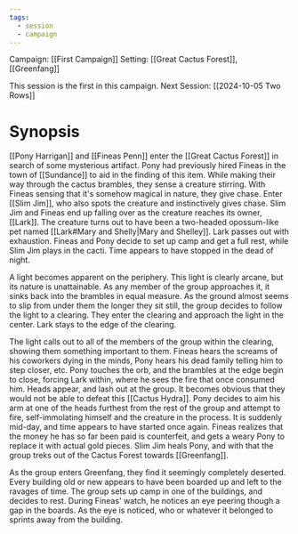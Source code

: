 ```yaml
---
tags:
  - session
  - campaign
---
```

Campaign: [[First Campaign]]
Setting: [[Great Cactus Forest]], [[Greenfang]]

This session is the first in this campaign.
Next Session: [[2024-10-05 Two Rows]]

# Synopsis

[[Pony Harrigan]] and [[Fineas Penn]] enter the [[Great Cactus Forest]] in search of some mysterious artifact. Pony had previously hired Fineas in the town of [[Sundance]] to aid in the finding of this item. While making their way through the cactus brambles, they sense a creature stirring. With Fineas sensing that it's somehow magical in nature, they give chase. Enter [[Slim Jim]], who also spots the creature and instinctively gives chase. Slim Jim and Fineas end up falling over as the creature reaches its owner, [[Lark]]. The creature turns out to have been a two-headed opossum-like pet named [[Lark#Mary and Shelly|Mary and Shelley]]. Lark passes out with exhaustion. Fineas and Pony decide to set up camp and get a full rest, while Slim Jim plays in the cacti. Time appears to have stopped in the dead of night. 

A light becomes apparent on the periphery. This light is clearly arcane, but its nature is unattainable. As any member of the group approaches it, it sinks back into the brambles in equal measure. As the ground almost seems to slip from under them the longer they sit still, the group decides to follow the light to a clearing. They enter the clearing and approach the light in the center. Lark stays to the edge of the clearing.

The light calls out to all of the members of the group within the clearing, showing them something important to them. Fineas hears the screams of his coworkers dying in the minds, Pony hears his dead family telling him to step closer, etc. Pony touches the orb, and the brambles at the edge begin to close, forcing Lark within, where he sees the fire that once consumed him. Heads appear, and lash out at the group. It becomes obvious that they would not be able to defeat this [[Cactus Hydra]]. Pony decides to aim his arm at one of the heads furthest from the rest of the group and attempt to fire, self-immolating himself and the creature in the process. It is suddenly mid-day, and time appears to have started once again. Fineas realizes that the money he has so far been paid is counterfeit, and gets a weary Pony to replace it with actual gold pieces. Slim Jim heals Pony, and with that the group treks out of the Cactus Forest towards [[Greenfang]]. 

As the group enters Greenfang, they find it seemingly completely deserted. Every building old or new appears to have been boarded up and left to the ravages of time. The group sets up camp in one of the buildings, and decides to rest. During Fineas' watch, he notices an eye peering though a gap in the boards. As the eye is noticed, who or whatever it belonged to sprints away from the building.
